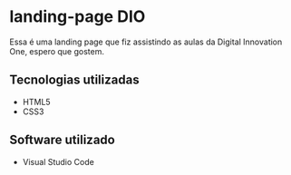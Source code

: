 # landing-page DIO
Essa é uma landing page que fiz assistindo as aulas da Digital Innovation One, espero que gostem.

## Tecnologias utilizadas
- HTML5
- CSS3
## Software utilizado
- Visual Studio Code
